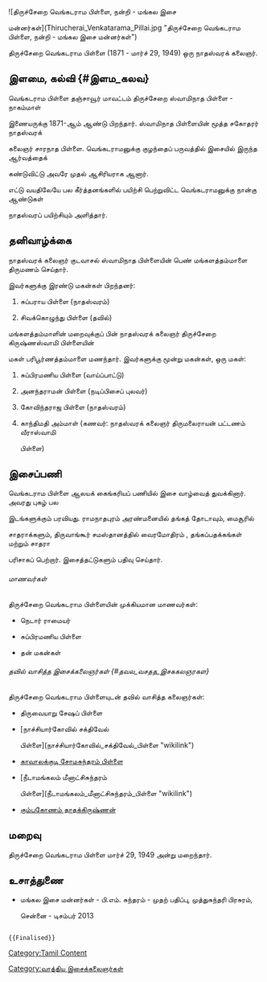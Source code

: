 ![திருச்சேறை வெங்கடராம பிள்ளை, நன்றி - மங்கல இசை
மன்னர்கள்](Thirucherai_Venkatarama_Pillai.jpg "திருச்சேறை வெங்கடராம பிள்ளை, நன்றி - மங்கல இசை மன்னர்கள்")
திருச்சேறை வெங்கடராம பிள்ளை (1871 - மார்ச் 29, 1949) ஒரு நாதஸ்வரக் கலைஞர்.

## இளமை, கல்வி {#இளம_கலவ}

வெங்கடராம பிள்ளை தஞ்சாவூர் மாவட்டம் திருச்சேறை ஸ்வாமிநாத பிள்ளை - நாகம்மாள்
இணையருக்கு 1871-ஆம் ஆண்டு பிறந்தார். ஸ்வாமிநாத பிள்ளையின் மூத்த சகோதரர் நாதஸ்வரக்
கலைஞர் சாரநாத பிள்ளை. வெங்கடராமனுக்கு குழந்தைப் பருவத்தில் இசையில் இருந்த ஆர்வத்தைக்
கண்டுவிட்டு அவரே முதல் ஆசிரியராக ஆனார்.

எட்டு வயதிலேயே பல கீர்த்தனங்களில் பயிற்சி பெற்றுவிட்ட வெங்கடராமனுக்கு நான்கு ஆண்டுகள்
நாதஸ்வரப் பயிற்சியும் அளித்தார்.

## தனிவாழ்க்கை

நாதஸ்வரக் கலைஞர் குடவாசல் ஸ்வாமிநாத பிள்ளையின் பெண் மங்களத்தம்மாளை திருமணம் செய்தார்.
இவர்களுக்கு இரண்டு மகன்கள் பிறந்தனர்:

1.  சுப்பராய பிள்ளை (நாதஸ்வரம்)
2.  சிவக்கொழுந்து பிள்ளை (தவில்)

மங்களத்தம்மாளின் மறைவுக்குப் பின் நாதஸ்வரக் கலைஞர் திருச்சேறை கிருஷ்ணஸ்வாமி பிள்ளையின்
மகள் பரிபூர்ணத்தம்மாளை மணந்தார். இவர்களுக்கு மூன்று மகன்கள், ஒரு மகள்:

1.  சுப்பிரமணிய பிள்ளை (வாய்ப்பாட்டு)
2.  அனந்தராமன் பிள்ளை (நடிப்பிசைப் புலவர்)
3.  கோவிந்தராஜ பிள்ளை (நாதஸ்வரம்)
4.  காந்திமதி அம்மாள் (கணவர்: நாதஸ்வரக் கலைஞர் திருமலைராயன் பட்டணம் வீராஸ்வாமி
    பிள்ளை)

## இசைப்பணி

வெங்கடராம பிள்ளை ஆலயக் கைங்கரியப் பணியில் இசை வாழ்வைத் துவக்கினார். அவரது புகழ் பல
இடங்களுக்கும் பரவியது. ராமநாதபுரம் அரண்மனையில் தங்கத் தோடாவும், மைசூரில்
சாதராக்களும், திருவாங்கூர் சமஸ்தானத்தில் வைரமோதிரம் , தங்கப்பதக்கங்கள் மற்றும் சாதரா
பரிசாகப் பெற்றார். இசைத்தட்டுகளும் பதிவு செய்தார்.

###### மாணவர்கள்

திருச்சேறை வெங்கடராம பிள்ளையின் முக்கியமான மாணவர்கள்:

-   நெடார் ராமையர்
-   சுப்பிரமணிய பிள்ளை
-   தன் மகன்கள்

###### தவில் வாசித்த இசைக்கலைஞர்கள் {#தவல_வசதத_இசககலஞரகள}

திருச்சேறை வெங்கடராம பிள்ளையுடன் தவில் வாசித்த கலைஞர்கள்:

-   திருவையாறு சேஷப் பிள்ளை
-   [நாச்சியார்கோவில் சக்திவேல்
    பிள்ளை](நாச்சியார்கோவில்_சக்திவேல்_பிள்ளை "wikilink")
-   [காவாலக்குடி சோமசுந்தரம் பிள்ளை](காவாலக்குடி_சோமசுந்தரம்_பிள்ளை "wikilink")
-   [நீடாமங்கலம் மீனாட்சிசுந்தரம்
    பிள்ளை](நீடாமங்கலம்_மீனாட்சிசுந்தரம்_பிள்ளை "wikilink")
-   [கும்பகோணம் தாதக்கிருஷ்ணன்](கும்பகோணம்_தாதக்கிருஷ்ணன் "wikilink")

## மறைவு

திருச்சேறை வெங்கடராம பிள்ளை மார்ச் 29, 1949 அன்று மறைந்தார்.

## உசாத்துணை

-   மங்கல இசை மன்னர்கள் - பி.எம். சுந்தரம் - முதற் பதிப்பு, முத்துசுந்தரி பிரசுரம்,
    சென்னை - டிசம்பர் 2013

```{=mediawiki}
{{Finalised}}
```
[Category:Tamil Content](Category:Tamil_Content "wikilink")
[Category:வாத்திய இசைக்கலைஞர்கள்](Category:வாத்திய_இசைக்கலைஞர்கள் "wikilink")
